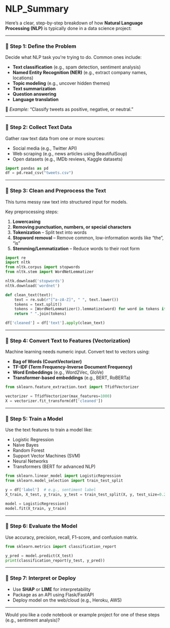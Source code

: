 # NLP_Summary
Here’s a clear, step-by-step breakdown of how **Natural Language Processing (NLP)** is typically done in a data science project:

---

### 🔹 **Step 1: Define the Problem**
Decide what NLP task you're trying to do. Common ones include:
- **Text classification** (e.g., spam detection, sentiment analysis)
- **Named Entity Recognition (NER)** (e.g., extract company names, locations)
- **Topic modeling** (e.g., uncover hidden themes)
- **Text summarization**
- **Question answering**
- **Language translation**

🧠 *Example:* “Classify tweets as positive, negative, or neutral.”

---

### 🔹 **Step 2: Collect Text Data**
Gather raw text data from one or more sources:
- Social media (e.g., Twitter API)
- Web scraping (e.g., news articles using BeautifulSoup)
- Open datasets (e.g., IMDb reviews, Kaggle datasets)

```python
import pandas as pd
df = pd.read_csv("tweets.csv")
```

---

### 🔹 **Step 3: Clean and Preprocess the Text**
This turns messy raw text into structured input for models.

Key preprocessing steps:
1. **Lowercasing**
2. **Removing punctuation, numbers, or special characters**
3. **Tokenization** – Split text into words
4. **Stopword removal** – Remove common, low-information words like “the”, “is”
5. **Stemming/Lemmatization** – Reduce words to their root form

```python
import re
import nltk
from nltk.corpus import stopwords
from nltk.stem import WordNetLemmatizer

nltk.download('stopwords')
nltk.download('wordnet')

def clean_text(text):
    text = re.sub(r"[^a-zA-Z]", " ", text.lower())
    tokens = text.split()
    tokens = [WordNetLemmatizer().lemmatize(word) for word in tokens if word not in stopwords.words('english')]
    return " ".join(tokens)

df['cleaned'] = df['text'].apply(clean_text)
```

---

### 🔹 **Step 4: Convert Text to Features (Vectorization)**
Machine learning needs numeric input. Convert text to vectors using:

- **Bag of Words (CountVectorizer)**
- **TF-IDF (Term Frequency-Inverse Document Frequency)**
- **Word Embeddings** (e.g., Word2Vec, GloVe)
- **Transformer-based embeddings** (e.g., BERT, RoBERTa)

```python
from sklearn.feature_extraction.text import TfidfVectorizer

vectorizer = TfidfVectorizer(max_features=1000)
X = vectorizer.fit_transform(df['cleaned'])
```

---

### 🔹 **Step 5: Train a Model**
Use the text features to train a model like:
- Logistic Regression
- Naive Bayes
- Random Forest
- Support Vector Machines (SVM)
- Neural Networks
- Transformers (BERT for advanced NLP)

```python
from sklearn.linear_model import LogisticRegression
from sklearn.model_selection import train_test_split

y = df['label']  # e.g., sentiment label
X_train, X_test, y_train, y_test = train_test_split(X, y, test_size=0.2)

model = LogisticRegression()
model.fit(X_train, y_train)
```

---

### 🔹 **Step 6: Evaluate the Model**
Use accuracy, precision, recall, F1-score, and confusion matrix.

```python
from sklearn.metrics import classification_report

y_pred = model.predict(X_test)
print(classification_report(y_test, y_pred))
```

---

### 🔹 **Step 7: Interpret or Deploy**
- Use **SHAP** or **LIME** for interpretability
- Package as an API using Flask/FastAPI
- Deploy model on the web/cloud (e.g., Heroku, AWS)

---

Would you like a code notebook or example project for one of these steps (e.g., sentiment analysis)?
